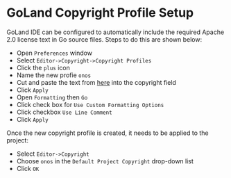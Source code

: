 <!--
SPDX-FileCopyrightText: 2022 2020-present Open Networking Foundation <info@opennetworking.org>

SPDX-License-Identifier: Apache-2.0
-->

# GoLand Copyright Profile Setup

GoLand IDE can be configured to automatically include the required Apache 2.0 license text in
Go source files. Steps to do this are shown below:

* Open `Preferences` window
* Select `Editor->Copyright->Copyright Profiles`
* Click the `plus` icon
* Name the new profie `onos`
* Cut and paste the text from [here](./license_goland.txt) into the copyright field
* Click `Apply`
* Open `Formatting` then `Go`
* Click check box for `Use Custom Formatting Options`
* Click checkbox `Use Line Comment`
* Click `Apply`

Once the new copyright profile is created, it needs to be applied to the project:
* Select `Editor->Copyright`
* Choose `onos` in the `Default Project Copyright` drop-down list
* Click `OK`
